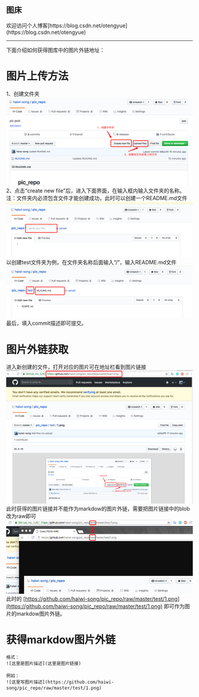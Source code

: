 <h2>图床</h2>
欢迎访问个人博客[https://blog.csdn.net/otengyue](https://blog.csdn.net/otengyue)

------------------------------------
下面介绍如何获得图库中的图片外链地址：
# 图片上传方法
1、创建文件夹
![1.png](https://github.com/haiwi-song/pic_repo/raw/master/test/1.png)
2、点击“create new file”后，进入下面界面，在输入框内输入文件夹的名称。注：文件夹内必须包含文件才能创建成功，此时可以创建一个README.md文件
![2.png](https://github.com/haiwi-song/pic_repo/raw/master/test/2.png)
以创建test文件夹为例，在文件夹名称后面输入“/”，输入README.md文件
![3.png](https://github.com/haiwi-song/pic_repo/raw/master/test/3.png)
最后，填入commit描述即可提交。


# 图片外链获取
进入新创建的文件，打开对应的图片可在地址栏看到图片链接
![4.png](https://github.com/haiwi-song/pic_repo/raw/master/test/4.png)
此时获得的图片链接并不能作为markdow的图片外链，需要把图片链接中的blob改为raw即可
![5.png](https://github.com/haiwi-song/pic_repo/raw/master/test/5.png)
此时的 [https://github.com/haiwi-song/pic_repo/raw/master/test/1.png](https://github.com/haiwi-song/pic_repo/raw/master/test/1.png) 即可作为图片的markdow图片外链。

# 获得markdow图片外链
```
格式：
![这里是图片描述](这里是图片链接)

例如：
![这里写图片描述](https://github.com/haiwi-song/pic_repo/raw/master/test/1.png)
```
